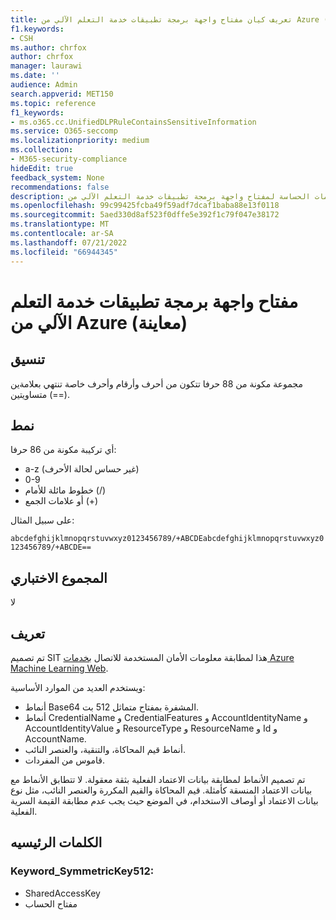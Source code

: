 ```yaml
---
title: تعريف كيان مفتاح واجهة برمجة تطبيقات خدمة التعلم الآلي من Azure (معاينة)
f1.keywords:
- CSH
ms.author: chrfox
author: chrfox
manager: laurawi
ms.date: ''
audience: Admin
search.appverid: MET150
ms.topic: reference
f1_keywords:
- ms.o365.cc.UnifiedDLPRuleContainsSensitiveInformation
ms.service: O365-seccomp
ms.localizationpriority: medium
ms.collection:
- M365-security-compliance
hideEdit: true
feedback_system: None
recommendations: false
description: تعريف كيان نوع المعلومات الحساسة لمفتاح واجهة برمجة تطبيقات خدمة التعلم الآلي من Azure.
ms.openlocfilehash: 99c99425fcba49f59adf7dcaf1baba88e13f0118
ms.sourcegitcommit: 5aed330d8af523f0dffe5e392f1c79f047e38172
ms.translationtype: MT
ms.contentlocale: ar-SA
ms.lasthandoff: 07/21/2022
ms.locfileid: "66944345"
---
```

# <a name="azure-machine-learning-web-service-api-key-preview"></a>مفتاح واجهة برمجة تطبيقات خدمة التعلم الآلي من Azure (معاينة) 

## <a name="format"></a>تنسيق

مجموعة مكونة من 88 حرفا تتكون من أحرف وأرقام وأحرف خاصة تنتهي بعلامةين متساويتين (==).

## <a name="pattern"></a>نمط

أي تركيبة مكونة من 86 حرفا:

- a-z (غير حساس لحالة الأحرف)
- 0-9
- خطوط مائلة للأمام (/)
- أو علامات الجمع (+)

على سبيل المثال:

`abcdefghijklmnopqrstuvwxyz0123456789/+ABCDEabcdefghijklmnopqrstuvwxyz0123456789/+ABCDE==`

## <a name="checksum"></a>المجموع الاختباري

لا

## <a name="definition"></a>تعريف

تم تصميم SIT هذا لمطابقة معلومات الأمان المستخدمة للاتصال [بخدمات Azure Machine Learning Web](/azure/machine-learning/classic/consume-web-services). 

ويستخدم العديد من الموارد الأساسية:

- أنماط Base64 المشفرة بمفتاح متماثل 512 بت.
- أنماط CredentialName و CredentialFeatures و AccountIdentityName و AccountIdentityValue و ResourceType و ResourceName و Id و AccountName.
- أنماط قيم المحاكاة، والتنقية، والعنصر النائب.
- قاموس من المفردات.

تم تصميم الأنماط لمطابقة بيانات الاعتماد الفعلية بثقة معقولة. لا تتطابق الأنماط مع بيانات الاعتماد المنسقة كأمثلة. قيم المحاكاة والقيم المكررة والعنصر النائب، مثل نوع بيانات الاعتماد أو أوصاف الاستخدام، في الموضع حيث يجب عدم مطابقة القيمة السرية الفعلية.

## <a name="keywords"></a>الكلمات الرئيسيه

### <a name="keyword_symmetrickey512"></a>Keyword_SymmetricKey512:

- SharedAccessKey
- مفتاح الحساب

